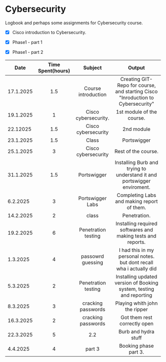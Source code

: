 # Cybersecurity
Logbook and perhaps some assignments for Cybersecurity course.

- [x] Cisco introduction to Cybersecurity.
- [x] Phase1 - part 1
- [x] Phase1 - part 2




| Date      | Time Spent(hours) |       Subject        |                                      Output                                      |
| --------- | :---------------: | :------------------: | :------------------------------------------------------------------------------: |
| 17.1.2025 |        1.5        | Course introduction  | Creating GIT- Repo for course, and starting Cisco "Inroduction to Cybersecurity" |
| 19.1.2025 |         1         | Cisco cybersecurity. |                            1st module of the course.                             |
| 22.12025  |        1.5        | Cisco cybersecurity  |                                    2nd module                                    |
| 23.1.2025 |        1.5        |        Class         |                                   Portswigger                                    |
| 25.1.2025 |         3         | Cisco cybersecurity  |                               Rest of the course.                                |
| 31.1.2025 |        1.5        |     Portswigger      |     Installing Burb and trying to understand it and portswigger enviroment.      |
| 6.2.2025  |         3         |   Portswigger Labs   |                    Completing Labs and making report of them.                    |
| 14.2.2025 |         2         |        class         |                                   Penetration.                                   |
| 19.2.2025 |       6           | Penetration testing  |                     Installing required softwares and making tests and reports.  |
| 1.3.2025  |         4         |  passowrd guessing   |   I had this in my personal notes. but dont recall wha i actually did            |
| 5.3.2025  |        2          | Penetration testing  |  Installing updated version of Booking system, testing and reporting             |
| 8.3.2025  |        3          | cracking passwords   | Playing whith john the ripper                                                    |
| 16.3.2025 |        2          | cracking passwords   | Got them rest correctly open                                                     |
| 22.3.2025 |       5           | 2.2                  | Burb and hydra stuff                                                             |
| 4.4.2025  |         4         |        part 3        |                              Booking phase part 3.                               |

